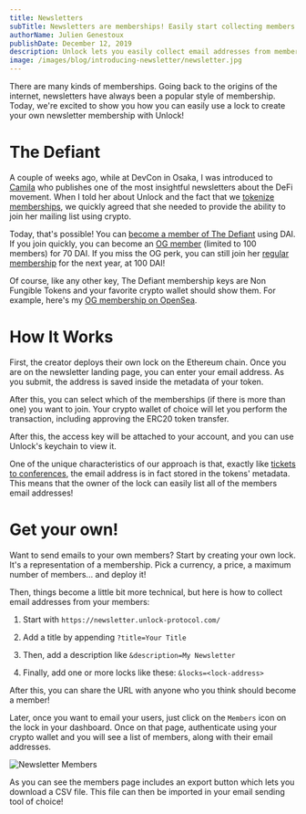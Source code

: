 ```yaml
---
title: Newsletters
subTitle: Newsletters are memberships! Easily start collecting members with their email addresses using Unlock
authorName: Julien Genestoux
publishDate: December 12, 2019
description: Unlock lets you easily collect email addresses from members to create your own paid-for mailing list, using Ethereum and Non Fungible Tokens
image: /images/blog/introducing-newsletter/newsletter.jpg
---
```


There are many kinds of memberships. Going back to the origins of the internet, newsletters have always been a popular style of membership. Today, we're excited to show you how you can easily use a lock to create your own newsletter membership with Unlock!

# The Defiant

A couple of weeks ago, while at DevCon in Osaka, I was introduced to [Camila](https://twitter.com/camirusso) who publishes one of the most insightful newsletters about the DeFi movement. When I told her about Unlock and the fact that we [tokenize memberships](/blog/tokenizing-memberships/), we quickly agreed that she needed to provide the ability to join her mailing list using crypto.

Today, that's possible! You can [become a member of The Defiant](https://bit.ly/the-defiant) using DAI. If you join quickly, you can become an [OG member](https://etherscan.io/address/0xFA7001A0310B5E69B7b95B72aeBaA66C72E084bf) (limited to 100 members) for 70 DAI. If you miss the OG perk, you can still join her [regular membership](https://etherscan.io/address/0x43154efc9cb33c80833c0dec1e15bb9cfc1275e5) for the next year, at 100 DAI!

Of course, like any other key, The Defiant membership keys are Non Fungible Tokens and your favorite crypto wallet should show them. For example, here's my [OG membership on OpenSea](https://opensea.io/assets/0xFA7001A0310B5E69B7b95B72aeBaA66C72E084bf/1).

# How It Works

First, the creator deploys their own lock on the Ethereum chain. Once you are on the newsletter landing page, you can enter your email address. As you submit, the address is saved inside the metadata of your token.

After this, you can select which of the memberships (if there is more than one) you want to join. Your crypto wallet of choice will let you perform the transaction, including approving the ERC20 token transfer.

After this, the access key will be attached to your account, and you can use Unlock's keychain to view it.

One of the unique characteristics of our approach is that, exactly like [tickets to conferences](/blog/ethcc-tickets/), the email address is in fact stored in the tokens' metadata. This means that the owner of the lock can easily list all of the members email addresses!

# Get your own!

Want to send emails to your own members? Start by creating your own lock. It's a representation of a membership. Pick a currency, a price, a maximum number of members... and deploy it!

Then, things become a little bit more technical, but here is how to collect email addresses from your members:

1. Start with `https://newsletter.unlock-protocol.com/`

2. Add a title by appending `?title=Your Title`

3. Then, add a description like `&description=My Newsletter`

4. Finally, add one or more locks like these: `&locks=<lock-address>`

After this, you can share the URL with anyone who you think should become a member!

Later, once you want to email your users, just click on the `Members` icon on the lock in your dashboard. Once on that page, authenticate using your crypto wallet and you will see a list of members, along with their email addresses.

![Newsletter Members](/images/blog/introducing-newsletter/defiant-members.png)

As you can see the members page includes an export button which lets you download a CSV file. This file can then be imported in your email sending tool of choice!
